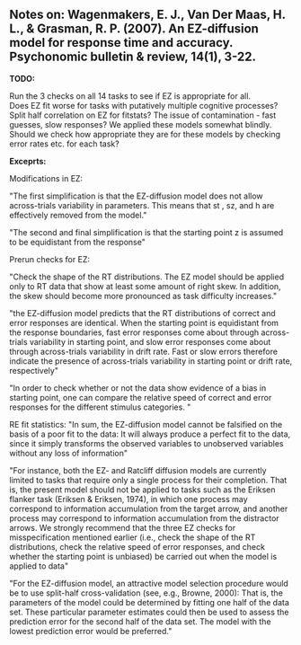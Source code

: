 ## Notes on: Wagenmakers, E. J., Van Der Maas, H. L., & Grasman, R. P. (2007). An EZ-diffusion model for response time and accuracy. Psychonomic bulletin & review, 14(1), 3-22.

**TODO:**  

Run the 3 checks on all 14 tasks to see if EZ is appropriate for all.  
Does EZ fit worse for tasks with putatively multiple cognitive processes?  
Split half correlation on EZ for fitstats?
The issue of contamination - fast guesses, slow responses?
We applied these models somewhat blindly. Should we check how appropriate they are for these models by checking error rates etc. for each task?

**Exceprts:**  

Modifications in EZ:

"The first simplification is that the EZ-diffusion model
does not allow across-trials variability in parameters. This
means that st , sz, and h are effectively removed from the
model."

"The second and final simplification is that the starting
point z is assumed to be equidistant from the response"

Prerun checks for EZ:

"Check the shape of the RT distributions. The EZ model
should be applied only to RT data that show at least some
amount of right skew. In addition, the skew should become
more pronounced as task difficulty increases."

"the EZ-diffusion model predicts that the RT distributions
of correct and error responses are identical. When
the starting point is equidistant from the response boundaries,
fast error responses come about through across-trials
variability in starting point, and slow error responses come
about through across-trials variability in drift rate. Fast or
slow errors therefore indicate the presence of across-trials
variability in starting point or drift rate, respectively"

"In order to check whether or not the data show evidence of a bias in starting
point, one can compare the relative speed of correct
and error responses for the different stimulus categories. "

RE fit statistics:
"In sum, the EZ-diffusion model cannot be falsified on the
basis of a poor fit to the data: It will always produce a
perfect fit to the data, since it simply transforms the observed
variables to unobserved variables without any loss
of information"

"For instance, both the EZ- and Ratcliff diffusion models are currently limited to tasks that
require only a single process for their completion. That is,
the present model should not be applied to tasks such as the
Eriksen flanker task (Eriksen & Eriksen, 1974), in which
one process may correspond to information accumulation
from the target arrow, and another process may correspond
to information accumulation from the distractor arrows.
We strongly recommend that the three EZ checks for misspecification
mentioned earlier (i.e., check the shape of
the RT distributions, check the relative speed of error responses,
and check whether the starting point is unbiased)
be carried out when the model is applied to data"

"For the EZ-diffusion model, an attractive model selection
procedure would be to use split-half cross-validation
(see, e.g., Browne, 2000): That is, the parameters of the
model could be determined by fitting one half of the data
set. These particular parameter estimates could then be
used to assess the prediction error for the second half of
the data set. The model with the lowest prediction error
would be preferred."
